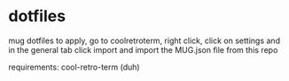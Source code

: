 # dotfiles
mug dotfiles
to apply, go to coolretroterm, right click, click on settings and in the general tab click import and import the MUG.json file from this repo

requirements:
cool-retro-term (duh)
